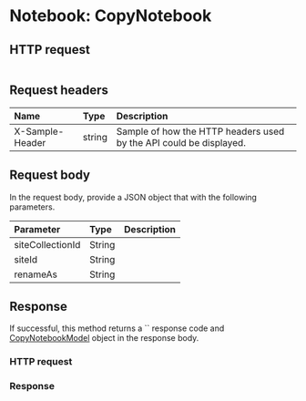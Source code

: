 # Notebook: CopyNotebook


## HTTP request
```http

```
## Request headers
| Name       | Type | Description|
|:-----------|:------|:----------|
| X-Sample-Header  | string  | Sample of how the HTTP headers used by the API could be displayed.|

## Request body
In the request body, provide a JSON object that with the following parameters.

| Parameter	   | Type	|Description|
|:---------------|:--------|:-----------|
|siteCollectionId|String||
|siteId|String||
|renameAs|String||

## Response
If successful, this method returns a `` response code and [CopyNotebookModel](../resources/copynotebookmodel.md) object in the response body.
### HTTP request
### Response

